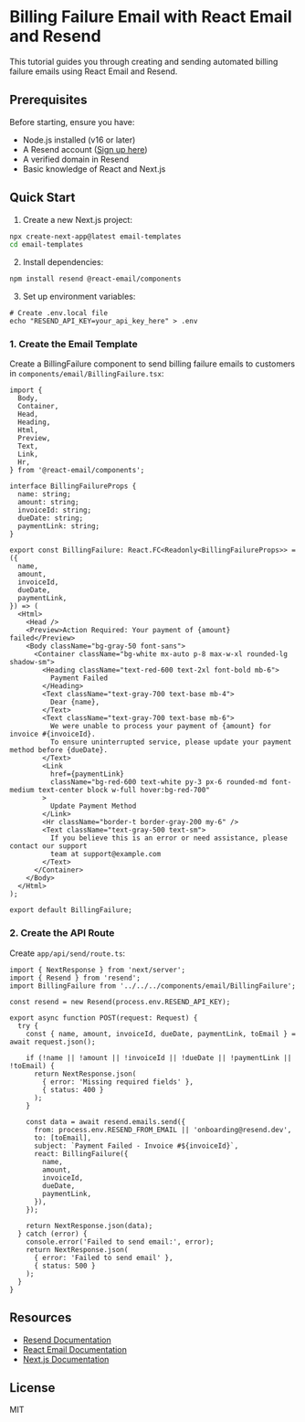 # Billing Failure Email with React Email and Resend

This tutorial guides you through creating and sending automated billing failure emails using React Email and Resend. 

## Prerequisites

Before starting, ensure you have:
- Node.js installed (v16 or later)
- A Resend account ([Sign up here](https://resend.com))
- A verified domain in Resend
- Basic knowledge of React and Next.js

## Quick Start

1. Create a new Next.js project:
```bash
npx create-next-app@latest email-templates
cd email-templates
```

2. Install dependencies:
```bash
npm install resend @react-email/components
```

3. Set up environment variables:
```
# Create .env.local file
echo "RESEND_API_KEY=your_api_key_here" > .env
```

### 1. Create the Email Template

Create a BillingFailure component to send billing failure emails to customers in `components/email/BillingFailure.tsx`:

```
import {
  Body,
  Container,
  Head,
  Heading,
  Html,
  Preview,
  Text,
  Link,
  Hr,
} from '@react-email/components';

interface BillingFailureProps {
  name: string;
  amount: string;
  invoiceId: string;
  dueDate: string;
  paymentLink: string;
}

export const BillingFailure: React.FC<Readonly<BillingFailureProps>> = ({
  name,
  amount,
  invoiceId,
  dueDate,
  paymentLink,
}) => (
  <Html>
    <Head />
    <Preview>Action Required: Your payment of {amount} failed</Preview>
    <Body className="bg-gray-50 font-sans">
      <Container className="bg-white mx-auto p-8 max-w-xl rounded-lg shadow-sm">
        <Heading className="text-red-600 text-2xl font-bold mb-6">
          Payment Failed
        </Heading>
        <Text className="text-gray-700 text-base mb-4">
          Dear {name},
        </Text>
        <Text className="text-gray-700 text-base mb-6">
          We were unable to process your payment of {amount} for invoice #{invoiceId}. 
          To ensure uninterrupted service, please update your payment method before {dueDate}.
        </Text>
        <Link 
          href={paymentLink}
          className="bg-red-600 text-white py-3 px-6 rounded-md font-medium text-center block w-full hover:bg-red-700"
        >
          Update Payment Method
        </Link>
        <Hr className="border-t border-gray-200 my-6" />
        <Text className="text-gray-500 text-sm">
          If you believe this is an error or need assistance, please contact our support 
          team at support@example.com
        </Text>
      </Container>
    </Body>
  </Html>
);

export default BillingFailure;
```

### 2. Create the API Route

Create `app/api/send/route.ts`:

```
import { NextResponse } from 'next/server';
import { Resend } from 'resend';
import BillingFailure from '../../../components/email/BillingFailure';

const resend = new Resend(process.env.RESEND_API_KEY);

export async function POST(request: Request) {
  try {
    const { name, amount, invoiceId, dueDate, paymentLink, toEmail } = await request.json();

    if (!name || !amount || !invoiceId || !dueDate || !paymentLink || !toEmail) {
      return NextResponse.json(
        { error: 'Missing required fields' },
        { status: 400 }
      );
    }

    const data = await resend.emails.send({
      from: process.env.RESEND_FROM_EMAIL || 'onboarding@resend.dev',
      to: [toEmail],
      subject: `Payment Failed - Invoice #${invoiceId}`,
      react: BillingFailure({
        name,
        amount,
        invoiceId,
        dueDate,
        paymentLink,
      }),
    });

    return NextResponse.json(data);
  } catch (error) {
    console.error('Failed to send email:', error);
    return NextResponse.json(
      { error: 'Failed to send email' },
      { status: 500 }
    );
  }
}
```



## Resources

- [Resend Documentation](https://resend.com/docs)
- [React Email Documentation](https://react.email/docs)
- [Next.js Documentation](https://nextjs.org/docs)

## License

MIT